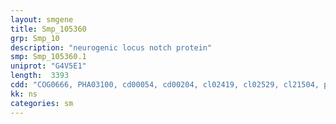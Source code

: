 ```yaml
---
layout: smgene
title: Smp_105360
grp: Smp_10
description: "neurogenic locus notch protein"
smp: Smp_105360.1
uniprot: "G4V5E1"
length:  3393
cdd: "COG0666, PHA03100, cd00054, cd00204, cl02419, cl02529, cl21504, pfam00008, pfam00023, pfam00066, pfam12796, smart00004, smart00179"
kk: ns
categories: sm
---
```

